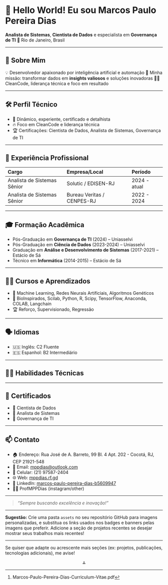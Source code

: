 # 👋 <print> Hello World! </print> Eu sou Marcos Paulo Pereira Dias

**Analista de Sistemas**, **Cientista de Dados** e especialista em **Governança de TI**
📍 Rio de Janeiro, Brasil

***

## 🚀 Sobre Mim

💡 Desenvolvedor apaixonado por inteligência artificial e automação
🎯 Minha missão: transformar dados em **insights valiosos** e soluções inovadoras
🧑‍💻 CleanCode, liderança técnica e foco em resultado

***

## 🛠️ Perfil Técnico

- 💪 Dinâmico, experiente, certificado e detalhista
- 🔥 Foco em CleanCode e liderança técnica
- 🏆 Certificações: Cientista de Dados, Analista de Sistemas, Governança de TI

***

## 💼 Experiência Profissional

| Cargo | Empresa/Local | Período |
| :-- | :-- | :-- |
| Analista de Sistemas Sênior | Solutic / EDISEN-RJ | 2024 - atual |
| Analista de Sistemas Sênior | Bureau Veritas / CENPES-RJ | 2022 - 2024 |


***

## 🎓 Formação Acadêmica

- Pós-Graduação em **Governança de TI** (2024) – Uniasselvi
- Pós-Graduação em **Ciência de Dados** (2023-2024) – Uniasselvi
- Graduação em **Análise e Desenvolvimento de Sistemas** (2017-2021) – Estácio de Sá
- Técnico em **Informática** (2014-2015) – Estácio de Sá

***

## 🧑‍🎓 Cursos e Aprendizados

- 🤖 Machine Learning, Redes Neurais Artificiais, Algoritmos Genéticos
- 🧬 BioInspirados, Scilab, Python, R, Scipy, TensorFlow, Anaconda, COLAB, Langchain
- 🏆 Reforço, Supervisionado, Regressão

***

## 🗣️ Idiomas

- 🇺🇸 Inglês: C2 Fluente
- 🇪🇸 Espanhol: B2 Intermediário

***

## 👨‍💻 Habilidades Técnicas


***

## 📜 Certificados

- 🥇 Cientista de Dados
- 🥇 Analista de Sistemas
- 🥇 Governança de TI

***

## 📫 Contato

- 🏠 Endereço: Rua José de A. Barreto, 99 Bl. 4 Apt. 202 - Cocotá, RJ, CEP 21921-548
- 📧 Email: mppdias@outlook.com
- 📱 Celular: (21) 97587-2404
- 🌐 Web: [mppdias.rf.gd](http://mppdias.rf.gd)
- 🔗 LinkedIn: [marcos-paulo-pereira-dias-b5609947](https://linkedin.com/in/marcos-paulo-pereira-dias-b5609947)
- 🧑‍💼 ProfMPPDias (instagram/other)

***

> _“Sempre buscando excelência e inovação!”_

***

**Sugestão:**
Crie uma pasta `assets` no seu repositório GitHub para imagens personalizadas, e substitua os links usados nos badges e banners pelas imagens que preferir.
Adicione a seção de projetos recentes se desejar mostrar seus trabalhos mais recentes!

***

Se quiser que adapte ou acrescente mais seções (ex: projetos, publicações, tecnologias adicionais), me avise!
<span style="display:none">[^1]</span>

<div style="text-align: center">⁂</div>

[^1]: Marcos-Paulo-Pereira-Dias-Curriculum-Vitae.pdf

